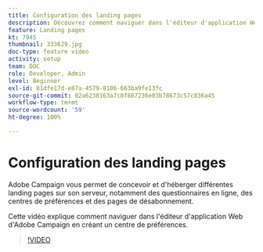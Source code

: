 ```yaml
---
title: Configuration des landing pages
description: Découvrez comment naviguer dans l'éditeur d'application Web en créant un centre de préférences.
feature: Landing pages
kt: 7945
thumbnail: 333629.jpg
doc-type: feature video
activity: setup
team: DOC
role: Developer, Admin
level: Beginner
exl-id: 81dfe17d-e87a-4579-8106-663ba9fe13fc
source-git-commit: 02a6238163a7c8f887236e03b78673c57c836a45
workflow-type: tm+mt
source-wordcount: '59'
ht-degree: 100%

---
```


# Configuration des landing pages

Adobe Campaign vous permet de concevoir et d&#39;héberger différentes landing pages sur son serveur, notamment des questionnaires en ligne, des centres de préférences et des pages de désabonnement.

Cette vidéo explique comment naviguer dans l&#39;éditeur d&#39;application Web d&#39;Adobe Campaign en créant un centre de préférences.

>[!VIDEO](https://video.tv.adobe.com/v/333629?quality=12)
